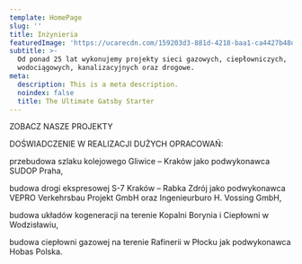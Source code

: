 ```yaml
---
template: HomePage
slug: ''
title: Inżynieria
featuredImage: 'https://ucarecdn.com/159203d3-881d-4218-baa1-ca4427b48d0d/'
subtitle: >-
  Od ponad 25 lat wykonujemy projekty sieci gazowych, ciepłowniczych,
  wodociągowych, kanalizacyjnych oraz drogowe.
meta:
  description: This is a meta description.
  noindex: false
  title: The Ultimate Gatsby Starter
---
```

ZOBACZ NASZE PROJEKTY

DOŚWIADCZENIE W REALIZACJI DUŻYCH OPRACOWAŃ:

przebudowa szlaku kolejowego Gliwice – Kraków jako podwykonawca SUDOP Praha,

budowa drogi ekspresowej S-7 Kraków – Rabka Zdrój jako podwykonawca VEPRO Verkehrsbau Projekt GmbH oraz Ingenieurburo H. Vossing GmbH,

budowa układów kogeneracji na terenie Kopalni Borynia i Ciepłowni w Wodzisławiu,

budowa ciepłowni gazowej na terenie Rafinerii w Płocku jak podwykonawca Hobas Polska.
